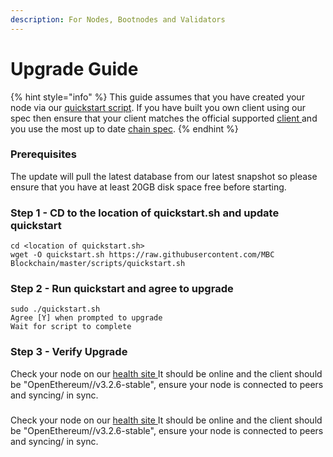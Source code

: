 ```yaml
---
description: For Nodes, Bootnodes and Validators
---
```


# Upgrade Guide

{% hint style="info" %}
This guide assumes that you have created your node via our [quickstart script](https://github.com/MBCio/MBC-network/blob/master/scripts/quickstart.sh). If you have built you own client using our spec then ensure that your client matches the official supported [client ](https://github.com/MBCio/MBC-network/blob/master/Dockerfile#L23)and you use the most up to date [chain spec](https://github.com/MBCio/MBC-network/blob/master/config/spec.json).
{% endhint %}

### Prerequisites

The update will pull the latest database from our latest snapshot so please ensure that you have at least 20GB disk space free before starting.

### Step 1 - CD to the location of quickstart.sh and update quickstart

```
cd <location of quickstart.sh>
wget -O quickstart.sh https://raw.githubusercontent.com/MBC Blockchain/master/scripts/quickstart.sh
```

### Step 2 - Run quickstart and agree to upgrade

```
sudo ./quickstart.sh
Agree [Y] when prompted to upgrade
Wait for script to complete
```

### Step 3 - Verify Upgrade

Check your node on our [health site ](https://status.mediablock.ai)It should be online and the client should be "OpenEthereum//v3.2.6-stable", ensure your node is connected to peers and syncing/ in sync.

### &#x20;<a href="#step-3-verify-upgrade" id="step-3-verify-upgrade"></a>

Check your node on our [health site ](https://status.mediablock.ai/)It should be online and the client should be "OpenEthereum//v3.2.6-stable", ensure your node is connected to peers and syncing/ in sync.

